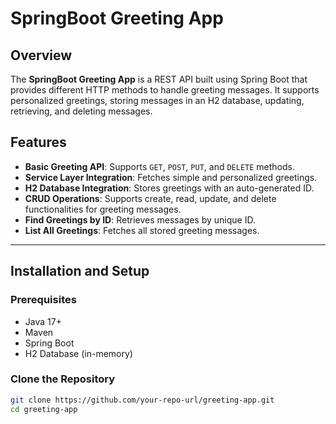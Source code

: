 # SpringBoot Greeting App

## Overview

The **SpringBoot Greeting App** is a REST API built using Spring Boot that provides different HTTP methods to handle greeting messages. It supports personalized greetings, storing messages in an H2 database, updating, retrieving, and deleting messages.

## Features

- **Basic Greeting API**: Supports `GET`, `POST`, `PUT`, and `DELETE` methods.
- **Service Layer Integration**: Fetches simple and personalized greetings.
- **H2 Database Integration**: Stores greetings with an auto-generated ID.
- **CRUD Operations**: Supports create, read, update, and delete functionalities for greeting messages.
- **Find Greetings by ID**: Retrieves messages by unique ID.
- **List All Greetings**: Fetches all stored greeting messages.

---

## Installation and Setup

### Prerequisites

- Java 17+
- Maven
- Spring Boot
- H2 Database (in-memory)

### Clone the Repository

```sh
git clone https://github.com/your-repo-url/greeting-app.git
cd greeting-app
